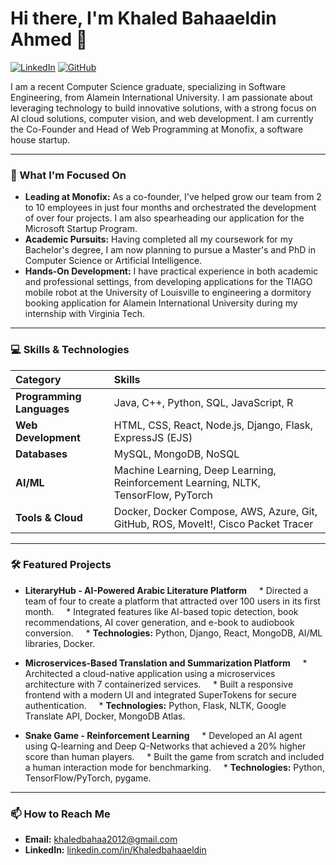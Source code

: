 # Hi there, I'm Khaled Bahaaeldin Ahmed 👋

<a href="https://linkedin.com/in/Khaledbahaaeldin" target="_blank">
<img src="https://img.shields.io/badge/LinkedIn-0077B5?style=for-the-badge&logo=linkedin&logoColor=white" alt="LinkedIn"/></a>
<a href="https://github.com/khaled-bahaaeldin" target="_blank">
<img src="https://img.shields.io/badge/GitHub-100000?style=for-the-badge&logo=github&logoColor=white" alt="GitHub"/></a>

I am a recent Computer Science graduate, specializing in Software Engineering, from Alamein International University. I am passionate about leveraging technology to build innovative solutions, with a strong focus on AI cloud solutions, computer vision, and web development. I am currently the Co-Founder and Head of Web Programming at Monofix, a software house startup.

---

### 🚀 What I'm Focused On

* **Leading at Monofix:** As a co-founder, I've helped grow our team from 2 to 10 employees in just four months and orchestrated the development of over four projects. I am also spearheading our application for the Microsoft Startup Program.
* **Academic Pursuits:** Having completed all my coursework for my Bachelor's degree, I am now planning to pursue a Master's and PhD in Computer Science or Artificial Intelligence.
* **Hands-On Development:** I have practical experience in both academic and professional settings, from developing applications for the TIAGO mobile robot at the University of Louisville to engineering a dormitory booking application for Alamein International University during my internship with Virginia Tech.

---

### 💻 Skills & Technologies

| Category | Skills |
| :--- | :--- |
| **Programming Languages** | Java, C++, Python, SQL, JavaScript, R |
| **Web Development** | HTML, CSS, React, Node.js, Django, Flask, ExpressJS (EJS) |
| **Databases** | MySQL, MongoDB, NoSQL |
| **AI/ML** | Machine Learning, Deep Learning, Reinforcement Learning, NLTK, TensorFlow, PyTorch |
| **Tools & Cloud** | Docker, Docker Compose, AWS, Azure, Git, GitHub, ROS, MoveIt!, Cisco Packet Tracer |

---

### 🛠️ Featured Projects

* **LiteraryHub - AI-Powered Arabic Literature Platform**
    * Directed a team of four to create a platform that attracted over 100 users in its first month.
    * Integrated features like AI-based topic detection, book recommendations, AI cover generation, and e-book to audiobook conversion.
    * **Technologies:** Python, Django, React, MongoDB, AI/ML libraries, Docker.

* **Microservices-Based Translation and Summarization Platform**
    * Architected a cloud-native application using a microservices architecture with 7 containerized services.
    * Built a responsive frontend with a modern UI and integrated SuperTokens for secure authentication.
    * **Technologies:** Python, Flask, NLTK, Google Translate API, Docker, MongoDB Atlas.

* **Snake Game - Reinforcement Learning**
    * Developed an AI agent using Q-learning and Deep Q-Networks that achieved a 20% higher score than human players.
    * Built the game from scratch and included a human interaction mode for benchmarking.
    * **Technologies:** Python, TensorFlow/PyTorch, pygame.

---

### 📫 How to Reach Me

* **Email:** [khaledbahaa2012@gmail.com](mailto:khaledbahaa2012@gmail.com)
* **LinkedIn:** [linkedin.com/in/Khaledbahaaeldin](https://linkedin.com/in/Khaledbahaaeldin)
